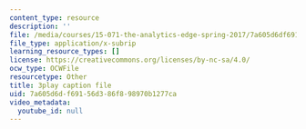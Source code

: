 ```yaml
---
content_type: resource
description: ''
file: /media/courses/15-071-the-analytics-edge-spring-2017/7a605d6df69156d386f898970b1277ca_lkrsGRNsoEU.vtt
file_type: application/x-subrip
learning_resource_types: []
license: https://creativecommons.org/licenses/by-nc-sa/4.0/
ocw_type: OCWFile
resourcetype: Other
title: 3play caption file
uid: 7a605d6d-f691-56d3-86f8-98970b1277ca
video_metadata:
  youtube_id: null
---
```

